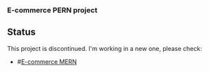 ### E-commerce PERN project

## Status

This project is discontinued. I'm working in a new one, please check:
- #[E-commerce MERN](https://github.com/Guhenriques/e-commerce "E-commerce MERN")




